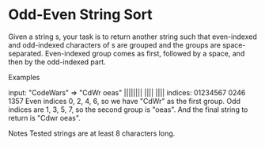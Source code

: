 # Odd-Even String Sort

Given a string s, your task is to return another string such that even-indexed and odd-indexed characters of s are grouped and the groups are space-separated. Even-indexed group comes as first, followed by a space, and then by the odd-indexed part.

Examples

input:    "CodeWars" => "CdWr oeas"
           ||||||||      |||| ||||
indices:   01234567      0246 1357
Even indices 0, 2, 4, 6, so we have "CdWr" as the first group.
Odd indices are 1, 3, 5, 7, so the second group is "oeas".
And the final string to return is "Cdwr oeas".

Notes
Tested strings are at least 8 characters long.